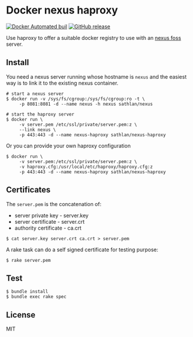 # Docker nexus haproxy

[![Docker Automated buil](https://img.shields.io/docker/automated/sathlan/nexus-haproxy.svg?maxAge=86400)]()
[![GitHub release](https://img.shields.io/github/release/sathlan/docker-nexus-haproxy.svg?maxAge=86400)]()


Use haproxy to offer a suitable docker registry to use with an
[nexus foss](https://www.sonatype.com/download-oss-sonatype) server.


## Install

You need a nexus server running whose hostname is `nexus` and the
easiest way is to link it to the existing nexus container.

```
# start a nexus server
$ docker run -v /sys/fs/cgroup:/sys/fs/cgroup:ro -t \
     -p 8081:8081 -d --name nexus -h nexus sathlan/nexus

# start the haproxy server
$ docker run \
     -v server.pem /etc/ssl/private/server.pem:z \
     --link nexus \
     -p 443:443 -d --name nexus-haproxy sathlan/nexus-haproxy
```

Or you can provide your own haproxy configuration

```shell
$ docker run \
     -v server.pem:/etc/ssl/private/server.pem:z \
     -v haproxy.cfg:/usr/local/etc/haproxy/haproxy.cfg:z
     -p 443:443 -d --name nexus-haproxy sathlan/nexus-haproxy
```

## Certificates

The `server.pem` is the concatenation of:
 - server private key    - server.key
 - server certificate    - server.crt
 - authority certificate - ca.crt

```shell
$ cat server.key server.crt ca.crt > server.pem
```

A rake task can do a self signed certificate for testing purpose:

```
$ rake server.pem
```

## Test

```
$ bundle install
$ bundle exec rake spec
```

## License

MIT

